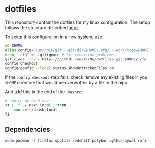 # dotfiles

This repository contain the dotfiles for my linux configuration. The setup follows the structure described [here](https://www.atlassian.com/git/tutorials/dotfiles).

To setup this configuration in a new system, use:

```bash
cd $HOME
alias config='/usr/bin/git --git-dir=$HOME/.cfg/ --work-tree=$HOME'
echo ".cfg" >> .gitignore # for recursion problems
git clone --bare https://github.com/2ar0n/dotfiles.git $HOME/.cfg
config checkout
config config --local status.showUntrackedFiles no
```

If the `config checkout` step fails, check remove any existing files in you `$HOME` directory that would be overwritten by a file in the repo.

And add this to the end of the `.bashrc`:

```bash
# source my bash env
if [ -f ~/.bash_local ];then
    source ~/.bash_local
fi
```

## Dependencies

```bash
sudo pacman -S firefox spotify redshift polybar python-pywal rofi
```
